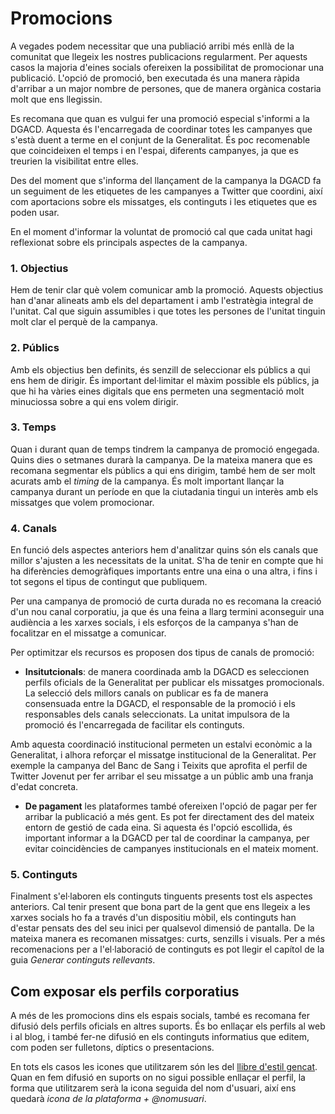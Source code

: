 # Promocions

A vegades podem necessitar que una publiació arribi més enllà de la comunitat que llegeix les nostres publicacions regularment. Per aquests casos la majoria d'eines socials ofereixen la possibilitat de promocionar una publicació. L'opció de promoció, ben executada és una manera ràpida d'arribar a un major nombre de persones, que de manera orgànica costaria molt que ens llegissin.   

Es recomana que quan es vulgui fer una promoció especial s'informi a la DGACD. Aquesta és l'encarregada de coordinar totes les campanyes que s'està duent a terme en el conjunt de la Generalitat. És poc recomenable que coincideixen el temps i en l'espai, diferents campanyes, ja que es treurien la visibilitat entre elles.  

Des del moment que s'informa del llançament de la campanya la DGACD fa un seguiment de les etiquetes de les campanyes a Twitter que coordini, així com aportacions sobre els missatges, els continguts i les etiquetes que es poden usar.  

En el moment d'informar la voluntat de promoció cal que cada unitat hagi reflexionat sobre els principals aspectes de la campanya.   

### 1. Objectius 

Hem de tenir clar què volem comunicar amb la promoció. Aquests objectius han d'anar alineats amb els del departament i amb l'estratègia integral de l'unitat. Cal que siguin assumibles i que totes les persones de l'unitat tinguin molt clar el perquè de la campanya.  

### 2. Públics  

Amb els objectius ben definits, és senzill de seleccionar els públics a qui ens hem de dirigir. És important del·limitar el màxim possible els públics, ja que hi ha vàries eines digitals que ens permeten una segmentació molt minuciossa sobre a qui ens volem dirigir.  

### 3. Temps

Quan i durant quan de temps tindrem la campanya de promoció engegada. Quins dies o setmanes durarà la campanya.  De la mateixa manera que es recomana segmentar els públics a qui ens dirigim, també hem de ser molt acurats amb el *timing* de la campanya. És molt important llançar la campanya durant un període en que la ciutadania tingui un interès amb els missatges que volem promocionar.  

### 4. Canals  

En funció dels aspectes anteriors hem d'analitzar quins són els canals que millor s'ajusten a les necessitats de la unitat. S'ha de tenir en compte que hi ha diferències demogràfiques importants entre una eina o una altra, i fins i tot segons el tipus de contingut que publiquem.  

Per una campanya de promoció de curta durada no es recomana la creació d'un nou canal corporatiu, ja que és una feina a llarg termini aconseguir una audiència a les xarxes socials, i els esforços de la campanya s'han de focalitzar en el missatge a comunicar.  

Per optimitzar els recursos es proposen dos tipus de canals de promoció:   

- **Insitutcionals**: de manera coordinada amb la DGACD es seleccionen perfils oficials de la Generalitat per publicar els missatges promocionals.  La selecció dels millors canals on publicar es fa de manera consensuada entre la DGACD, el responsable de la promoció i els responsables dels canals seleccionats. La unitat impulsora de la promoció és l'encarregada de facilitar els continguts.  

Amb aquesta coordinació institucional permeten un estalvi econòmic a la Generalitat, i alhora reforçar el missatge institucional de la Generalitat. Per exemple la campanya del Banc de Sang i Teixits que aprofita el perfil de Twitter Jovenut per fer arribar el seu missatge a un públic amb una franja d'edat concreta.  

- **De pagament**  les plataformes també ofereixen l'opció de pagar per fer arribar la publicació a més gent. Es pot fer directament des del mateix entorn de gestió de cada eina. Si aquesta és l'opció escollida, és important informar a la DGACD per tal de coordinar la campanya, per evitar  coincidències  de campanyes institucionals en el mateix moment.    

### 5. Continguts

Finalment s'el·laboren els continguts tinguents presents tost els aspectes anteriors. Cal tenir present que bona part de la gent que ens llegeix a les xarxes socials ho fa  a través d'un dispositiu mòbil, els continguts han d'estar pensats des del seu inici per qualsevol dimensió de pantalla. De la mateixa manera es recomanen missatges: curts, senzills i visuals. Per a més recomenacions per a l'el·laboració de continguts es pot llegir el capítol de la guia *Generar continguts rellevants*.  


## Com exposar els perfils corporatius

A més de les promocions dins els espais socials, també es recomana fer difusió dels perfils oficials en altres suports. És bo enllaçar els perfils al web i al blog, i també fer-ne difusió en els continguts informatius que editem, com poden ser fulletons, díptics o presentacions.  

En tots els casos les icones que utilitzarem són les del [llibre d'estil gencat](http://www.gencat.cat/web/guies/estil/#estils1_1_9). Quan en fem difusió en suports on no sigui possible enllaçar el perfil, la forma que utilitzarem serà la icona seguida del nom d'usuari, així ens quedarà *icona de la plataforma + @nomusuari*.  

